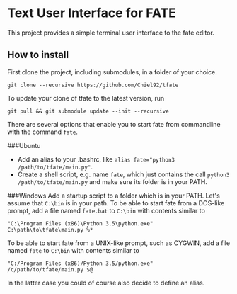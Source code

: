 Text User Interface for FATE
============================
This project provides a simple terminal user interface to the fate editor.

How to install
--------------
First clone the project, including submodules, in a folder of your choice.

```
git clone --recursive https://github.com/Chiel92/tfate
```

To update your clone of tfate to the latest version, run

```
git pull && git submodule update --init --recursive
```

There are several options that enable you to start fate from
commandline with the command `fate`.

###Ubuntu
- Add an alias to your .bashrc, like `alias fate="python3 /path/to/tfate/main.py"`.
- Create a shell script, e.g. name `fate`, which just contains the call `python3 /path/to/tfate/main.py` and make sure its folder is in your PATH.

###Windows
Add a startup script to a folder which is in your PATH.
Let's assume that `C:\bin` is in your path.
To be able to start fate from a DOS-like prompt,
add a file named `fate.bat` to `C:\bin` with contents similar to

```
"C:\Program Files (x86)\Python 3.5\python.exe" C:\path\to\tfate\main.py %*
```

To be able to start fate from a UNIX-like prompt, such as CYGWIN,
add a file named `fate` to `C:\bin` with contents similar to

```
"C:/Program Files (x86)/Python 3.5/python.exe" /c/path/to/tfate/main.py $@
```

In the latter case you could of course also decide to define an alias.
